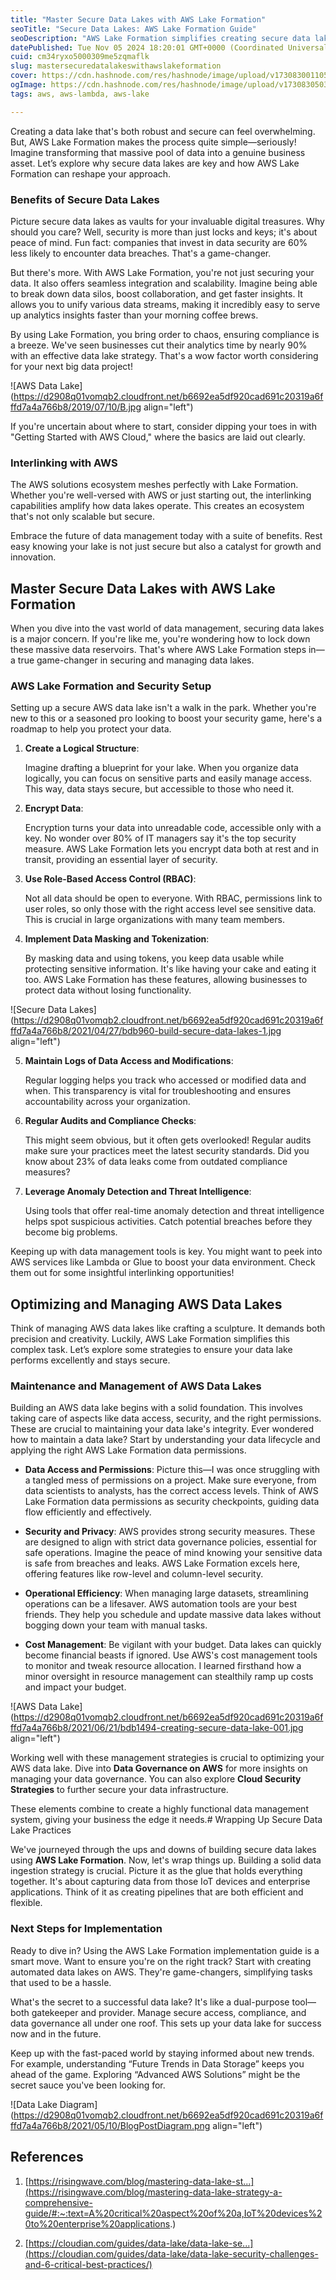 ```yaml
---
title: "Master Secure Data Lakes with AWS Lake Formation"
seoTitle: "Secure Data Lakes: AWS Lake Formation Guide"
seoDescription: "AWS Lake Formation simplifies creating secure data lakes, ensuring compliance, boosting analytics, and protecting sensitive information efficiently"
datePublished: Tue Nov 05 2024 18:20:01 GMT+0000 (Coordinated Universal Time)
cuid: cm34ryxo5000309me5zqmaflk
slug: mastersecuredatalakeswithawslakeformation
cover: https://cdn.hashnode.com/res/hashnode/image/upload/v1730830011056/8fa38732-7272-43c2-ab39-7e3a3837bb2a.jpeg
ogImage: https://cdn.hashnode.com/res/hashnode/image/upload/v1730830503613/d8f99841-ff3e-46f4-bba1-b7845aa8e915.jpeg
tags: aws, aws-lambda, aws-lake

---
```


Creating a data lake that's both robust and secure can feel overwhelming. But, AWS Lake Formation makes the process quite simple—seriously! Imagine transforming that massive pool of data into a genuine business asset. Let’s explore why secure data lakes are key and how AWS Lake Formation can reshape your approach.

### **Benefits of Secure Data Lakes**

Picture secure data lakes as vaults for your invaluable digital treasures. Why should you care? Well, security is more than just locks and keys; it's about peace of mind. Fun fact: companies that invest in data security are 60% less likely to encounter data breaches. That's a game-changer.

But there's more. With AWS Lake Formation, you're not just securing your data. It also offers seamless integration and scalability. Imagine being able to break down data silos, boost collaboration, and get faster insights. It allows you to unify various data streams, making it incredibly easy to serve up analytics insights faster than your morning coffee brews.

By using Lake Formation, you bring order to chaos, ensuring compliance is a breeze. We've seen businesses cut their analytics time by nearly 90% with an effective data lake strategy. That's a wow factor worth considering for your next big data project!

![AWS Data Lake](https://d2908q01vomqb2.cloudfront.net/b6692ea5df920cad691c20319a6fffd7a4a766b8/2019/07/10/B.jpg align="left")

If you're uncertain about where to start, consider dipping your toes in with "Getting Started with AWS Cloud," where the basics are laid out clearly.

### **Interlinking with AWS**

The AWS solutions ecosystem meshes perfectly with Lake Formation. Whether you're well-versed with AWS or just starting out, the interlinking capabilities amplify how data lakes operate. This creates an ecosystem that's not only scalable but secure.

Embrace the future of data management today with a suite of benefits. Rest easy knowing your lake is not just secure but also a catalyst for growth and innovation.

## Master Secure Data Lakes with AWS Lake Formation

When you dive into the vast world of data management, securing data lakes is a major concern. If you're like me, you're wondering how to lock down these massive data reservoirs. That's where AWS Lake Formation steps in—a true game-changer in securing and managing data lakes.

### **AWS Lake Formation and Security Setup**

Setting up a secure AWS data lake isn't a walk in the park. Whether you're new to this or a seasoned pro looking to boost your security game, here's a roadmap to help you protect your data.

1. **Create a Logical Structure**:
    
    Imagine drafting a blueprint for your lake. When you organize data logically, you can focus on sensitive parts and easily manage access. This way, data stays secure, but accessible to those who need it.
    
2. **Encrypt Data**:
    
    Encryption turns your data into unreadable code, accessible only with a key. No wonder over 80% of IT managers say it's the top security measure. AWS Lake Formation lets you encrypt data both at rest and in transit, providing an essential layer of security.
    
3. **Use Role-Based Access Control (RBAC)**:
    
    Not all data should be open to everyone. With RBAC, permissions link to user roles, so only those with the right access level see sensitive data. This is crucial in large organizations with many team members.
    
4. **Implement Data Masking and Tokenization**:
    
    By masking data and using tokens, you keep data usable while protecting sensitive information. It's like having your cake and eating it too. AWS Lake Formation has these features, allowing businesses to protect data without losing functionality.
    

![Secure Data Lakes](https://d2908q01vomqb2.cloudfront.net/b6692ea5df920cad691c20319a6fffd7a4a766b8/2021/04/27/bdb960-build-secure-data-lakes-1.jpg align="left")

5. **Maintain Logs of Data Access and Modifications**:
    
    Regular logging helps you track who accessed or modified data and when. This transparency is vital for troubleshooting and ensures accountability across your organization.
    
6. **Regular Audits and Compliance Checks**:
    
    This might seem obvious, but it often gets overlooked! Regular audits make sure your practices meet the latest security standards. Did you know about 23% of data leaks come from outdated compliance measures?
    
7. **Leverage Anomaly Detection and Threat Intelligence**:
    
    Using tools that offer real-time anomaly detection and threat intelligence helps spot suspicious activities. Catch potential breaches before they become big problems.
    

Keeping up with data management tools is key. You might want to peek into AWS services like Lambda or Glue to boost your data environment. Check them out for some insightful interlinking opportunities!

## Optimizing and Managing AWS Data Lakes

Think of managing AWS data lakes like crafting a sculpture. It demands both precision and creativity. Luckily, AWS Lake Formation simplifies this complex task. Let’s explore some strategies to ensure your data lake performs excellently and stays secure.

### **Maintenance and Management of AWS Data Lakes**

Building an AWS data lake begins with a solid foundation. This involves taking care of aspects like data access, security, and the right permissions. These are crucial to maintaining your data lake's integrity. Ever wondered how to maintain a data lake? Start by understanding your data lifecycle and applying the right AWS Lake Formation data permissions.

* **Data Access and Permissions**: Picture this—I was once struggling with a tangled mess of permissions on a project. Make sure everyone, from data scientists to analysts, has the correct access levels. Think of AWS Lake Formation data permissions as security checkpoints, guiding data flow efficiently and effectively.
    
* **Security and Privacy**: AWS provides strong security measures. These are designed to align with strict data governance policies, essential for safe operations. Imagine the peace of mind knowing your sensitive data is safe from breaches and leaks. AWS Lake Formation excels here, offering features like row-level and column-level security.
    
* **Operational Efficiency**: When managing large datasets, streamlining operations can be a lifesaver. AWS automation tools are your best friends. They help you schedule and update massive data lakes without bogging down your team with manual tasks.
    
* **Cost Management**: Be vigilant with your budget. Data lakes can quickly become financial beasts if ignored. Use AWS's cost management tools to monitor and tweak resource allocation. I learned firsthand how a minor oversight in resource management can stealthily ramp up costs and impact your budget.
    

![AWS Data Lake](https://d2908q01vomqb2.cloudfront.net/b6692ea5df920cad691c20319a6fffd7a4a766b8/2021/06/21/bdb1494-creating-secure-data-lake-001.jpg align="left")

Working well with these management strategies is crucial to optimizing your AWS data lake. Dive into **Data Governance on AWS** for more insights on managing your data governance. You can also explore **Cloud Security Strategies** to further secure your data infrastructure.  
  
These elements combine to create a highly functional data management system, giving your business the edge it needs.# Wrapping Up Secure Data Lake Practices

We've journeyed through the ups and downs of building secure data lakes using **AWS Lake Formation**. Now, let's wrap things up. Building a solid data ingestion strategy is crucial. Picture it as the glue that holds everything together. It's about capturing data from those IoT devices and enterprise applications. Think of it as creating pipelines that are both efficient and flexible.

### **Next Steps for Implementation**

Ready to dive in? Using the AWS Lake Formation implementation guide is a smart move. Want to ensure you're on the right track? Start with creating automated data lakes on AWS. They're game-changers, simplifying tasks that used to be a hassle.

What's the secret to a successful data lake? It's like a dual-purpose tool—both gatekeeper and provider. Manage secure access, compliance, and data governance all under one roof. This sets up your data lake for success now and in the future.

Keep up with the fast-paced world by staying informed about new trends. For example, understanding “Future Trends in Data Storage” keeps you ahead of the game. Exploring “Advanced AWS Solutions” might be the secret sauce you've been looking for.

![Data Lake Diagram](https://d2908q01vomqb2.cloudfront.net/b6692ea5df920cad691c20319a6fffd7a4a766b8/2021/05/10/BlogPostDiagram.png align="left")

## References

1. [https://risingwave.com/blog/mastering-data-lake-st...](https://risingwave.com/blog/mastering-data-lake-strategy-a-comprehensive-guide/#:~:text=A%20critical%20aspect%20of%20a,IoT%20devices%20to%20enterprise%20applications.)
    
2. [https://cloudian.com/guides/data-lake/data-lake-se...](https://cloudian.com/guides/data-lake/data-lake-security-challenges-and-6-critical-best-practices/)